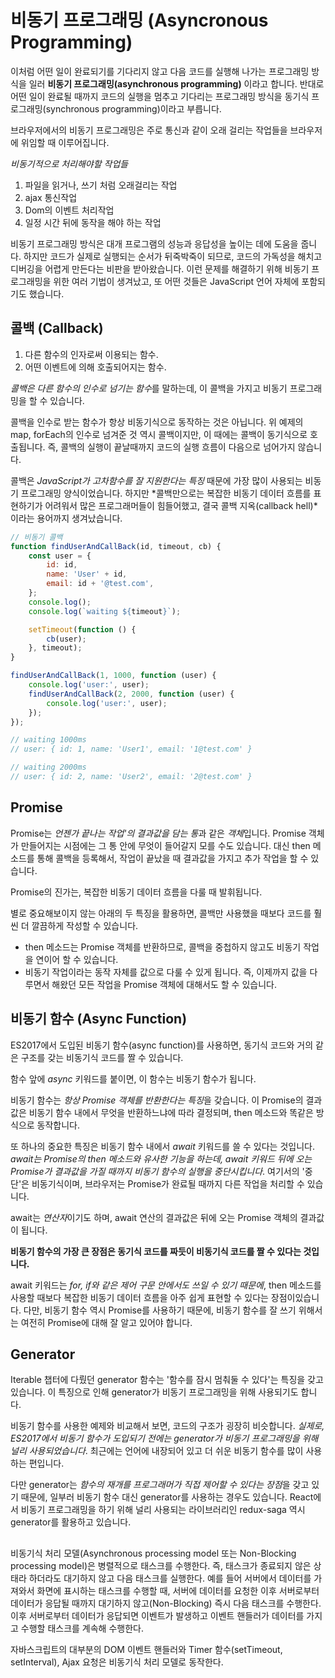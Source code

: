# 비동기 프로그래밍 (Asyncronous Programming)

이처럼 어떤 일이 완료되기를 기다리지 않고 다음 코드를 실행해 나가는 프로그래밍 방식을 일러 **비동기 프로그래밍(asynchronous programming)** 이라고 합니다. 반대로 어떤 일이 완료될 때까지 코드의 실행을 멈추고 기다리는 프로그래밍 방식을 동기식 프로그래밍(synchronous programming)이라고 부릅니다.

브라우저에서의 비동기 프로그래밍은 주로 통신과 같이 오래 걸리는 작업들을 브라우저에 위임할 때 이루어집니다.

_비동기적으로 처리해야할 작업들_

1. 파일을 읽거나, 쓰기 처럼 오래걸리는 작업
2. ajax 통신작업
3. Dom의 이벤트 처리작업
4. 일정 시간 뒤에 동작을 해야 하는 작업

비동기 프로그래밍 방식은 대개 프로그램의 성능과 응답성을 높이는 데에 도움을 줍니다. 하지만 코드가 실제로 실행되는 순서가 뒤죽박죽이 되므로, 코드의 가독성을 해치고 디버깅을 어렵게 만든다는 비판을 받아왔습니다. 이런 문제를 해결하기 위해 비동기 프로그래밍을 위한 여러 기법이 생겨났고, 또 어떤 것들은 JavaScript 언어 자체에
포함되기도 했습니다.

## 콜백 (Callback)

1. 다른 함수의 인자로써 이용되는 함수.
2. 어떤 이벤트에 의해 호출되어지는 함수.

*콜백은 다른 함수의 인수로 넘기는 함수*를 말하는데, 이 콜백을 가지고 비동기 프로그래밍을 할 수 있습니다.

콜백을 인수로 받는 함수가 항상 비동기식으로 동작하는 것은 아닙니다. 위 예제의 map, forEach의 인수로 넘겨준 것 역시 콜백이지만, 이 때에는 콜백이 동기식으로 호출됩니다. 즉, 콜백의 실행이 끝날때까지 코드의 실행 흐름이 다음으로 넘어가지 않습니다.

콜백은 _JavaScript가 고차함수를 잘 지원한다는 특징_ 때문에 가장 많이 사용되는 비동기 프로그래밍 양식이었습니다. 하지만 *콜백만으로는 복잡한 비동기 데이터 흐름를 표현하기가 어려워서 많은 프로그래머들이 힘들어했고, 결국 콜백 지옥(callback hell)*이라는 용어까지 생겨났습니다.

```js
// 비동기 콜백
function findUserAndCallBack(id, timeout, cb) {
	const user = {
		id: id,
		name: 'User' + id,
		email: id + '@test.com',
	};
	console.log();
	console.log(`waiting ${timeout}`);

	setTimeout(function () {
		cb(user);
	}, timeout);
}

findUserAndCallBack(1, 1000, function (user) {
	console.log('user:', user);
	findUserAndCallBack(2, 2000, function (user) {
		console.log('user:', user);
	});
});

// waiting 1000ms
// user: { id: 1, name: 'User1', email: '1@test.com' }

// waiting 2000ms
// user: { id: 2, name: 'User2', email: '2@test.com' }
```

## Promise

Promise는 *언젠가 끝나는 작업'의 결과값을 담는 통*과 같은 *객체*입니다. Promise 객체가 만들어지는 시점에는 그 통 안에 무엇이 들어갈지 모를 수도 있습니다. 대신 then 메소드를 통해 콜백을 등록해서, 작업이 끝났을 때 결과값을 가지고 추가 작업을 할 수 있습니다.

Promise의 진가는, 복잡한 비동기 데이터 흐름을 다룰 때 발휘됩니다.

별로 중요해보이지 않는 아래의 두 특징을 활용하면, 콜백만 사용했을 때보다 코드를 훨씬 더 깔끔하게 작성할 수 있습니다.

- then 메소드는 Promise 객체를 반환하므로, 콜백을 중첩하지 않고도 비동기 작업을 연이어 할 수 있습니다.
- 비동기 작업이라는 동작 자체를 값으로 다룰 수 있게 됩니다. 즉, 이제까지 값을 다루면서 해왔던 모든 작업을 Promise 객체에 대해서도 할 수 있습니다.

## 비동기 함수 (Async Function)

ES2017에서 도입된 비동기 함수(async function)를 사용하면, 동기식 코드와 거의 같은 구조를 갖는 비동기식 코드를 짤 수 있습니다.

함수 앞에 _async_ 키워드를 붙이면, 이 함수는 비동기 함수가 됩니다.

비동기 함수는 *항상 Promise 객체를 반환한다는 특징*을 갖습니다. 이 Promise의 결과값은 비동기 함수 내에서 무엇을 반환하느냐에 따라 결정되며, then 메소드와 똑같은 방식으로 동작합니다.

또 하나의 중요한 특징은 비동기 함수 내에서 _await_ 키워드를 쓸 수 있다는 것입니다. _await는 Promise의 then 메소드와 유사한 기능을 하는데, await 키워드 뒤에 오는 Promise가 결과값을 가질 때까지 비동기 함수의 실행을 중단시킵니다_. 여기서의 '중단'은 비동기식이며, 브라우저는 Promise가 완료될 때까지 다른 작업을 처리할 수 있습니다.

await는 *연산자*이기도 하며, await 연산의 결과값은 뒤에 오는 Promise 객체의 결과값이 됩니다.

**비동기 함수의 가장 큰 장점은 동기식 코드를 짜듯이 비동기식 코드를 짤 수 있다는 것입니다.**

await 키워드는 _for, if와 같은 제어 구문 안에서도 쓰일 수 있기 때문에_, then 메소드를 사용할 때보다 복잡한 비동기 데이터 흐름을 아주 쉽게 표현할 수 있다는 장점이있습니다. 다만, 비동기 함수 역시 Promise를 사용하기 때문에, 비동기 함수를 잘 쓰기 위해서는 여전히 Promise에 대해 잘 알고 있어야 합니다.

## Generator

Iterable 챕터에 다뤘던 generator 함수는 '함수를 잠시 멈춰둘 수 있다'는 특징을 갖고 있습니다. 이 특징으로 인해 generator가 비동기 프로그래밍을 위해 사용되기도 합니다.

비동기 함수를 사용한 예제와 비교해서 보면, 코드의 구조가 굉장히 비슷합니다. _실제로, ES2017에서 비동기 함수가 도입되기 전에는 generator가 비동기 프로그래밍을 위해 널리 사용되었습니다_. 최근에는 언어에 내장되어 있고 더 쉬운 비동기 함수를 많이 사용하는 편입니다.

다만 generator는 *함수의 재개를 프로그래머가 직접 제어할 수 있다는 장점*을 갖고 있기 때문에, 일부러 비동기 함수 대신 generator를 사용하는 경우도 있습니다. React에서 비동기 프로그래밍을 하기 위해 널리 사용되는 라이브러리인 redux-saga 역시 generator를 활용하고 있습니다.

##

<!-- PoiemaWeb  -->

비동기식 처리 모델(Asynchronous processing model 또는 Non-Blocking processing model)은 병렬적으로 태스크를 수행한다. 즉, 태스크가 종료되지 않은 상태라 하더라도 대기하지 않고 다음 태스크를 실행한다. 예를 들어 서버에서 데이터를 가져와서 화면에 표시하는 태스크를 수행할 때, 서버에 데이터를 요청한 이후 서버로부터 데이터가 응답될 때까지 대기하지 않고(Non-Blocking) 즉시 다음 태스크를 수행한다. 이후 서버로부터 데이터가 응답되면 이벤트가 발생하고 이벤트 핸들러가 데이터를 가지고 수행할 태스크를 계속해 수행한다.

자바스크립트의 대부분의 DOM 이벤트 핸들러와 Timer 함수(setTimeout, setInterval), Ajax 요청은 비동기식 처리 모델로 동작한다.
